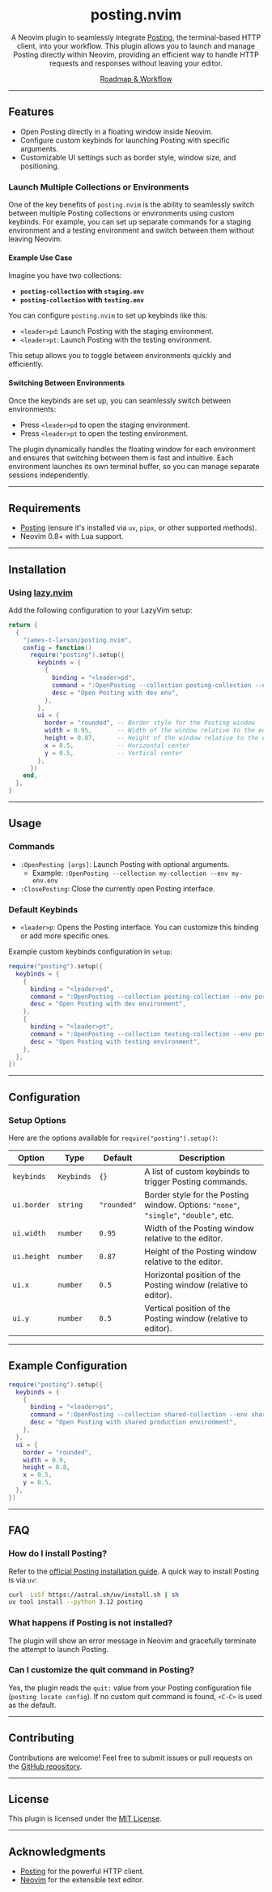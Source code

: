 <h1 align="center">posting.nvim</h1>

<p align="center">
  A Neovim plugin to seamlessly integrate <a href="https://posting.sh">Posting</a>, the terminal-based HTTP client, into your workflow.
This plugin allows you to launch and manage Posting directly within Neovim, providing an efficient way to handle HTTP requests and responses without leaving your editor. 
</p>

<p align="center">
  <a href="taskell.md">Roadmap & Workflow</a>
</p>

---

## Features

- Open Posting directly in a floating window inside Neovim.
- Configure custom keybinds for launching Posting with specific arguments.
- Customizable UI settings such as border style, window size, and positioning.

### **Launch Multiple Collections or Environments**

One of the key benefits of `posting.nvim` is the ability to seamlessly switch between multiple Posting collections or environments using custom keybinds. For example, you can set up separate commands for a staging environment and a testing environment and switch between them without leaving Neovim.

#### **Example Use Case**
Imagine you have two collections:
- **`posting-collection` with `staging.env`**
- **`posting-collection` with `testing.env`**

You can configure `posting.nvim` to set up keybinds like this:
- `<leader>pd`: Launch Posting with the staging environment.
- `<leader>pt`: Launch Posting with the testing environment.

This setup allows you to toggle between environments quickly and efficiently.

#### **Switching Between Environments**
Once the keybinds are set up, you can seamlessly switch between environments:
- Press `<leader>pd` to open the staging environment.
- Press `<leader>pt` to open the testing environment.

The plugin dynamically handles the floating window for each environment and ensures that switching between them is fast and intuitive. Each environment launches its own terminal buffer, so you can manage separate sessions independently.

---

## Requirements

- [Posting](https://posting.sh) (ensure it's installed via `uv`, `pipx`, or other supported methods).
- Neovim 0.8+ with Lua support.

---

## Installation

### Using [lazy.nvim](https://github.com/folke/lazy.nvim)

Add the following configuration to your LazyVim setup:

```lua
return {
  {
    "james-t-larson/posting.nvim",
    config = function()
      require("posting").setup({
        keybinds = {
          {
            binding = "<leader>pd",
            command = ":OpenPosting --collection posting-collection --env posting-envs/staging.env<CR>",
            desc = "Open Posting with dev env",
          },
        },
        ui = {
          border = "rounded", -- Border style for the Posting window
          width = 0.95,       -- Width of the window relative to the editor
          height = 0.87,      -- Height of the window relative to the editor
          x = 0.5,            -- Horizontal center
          y = 0.5,            -- Vertical center
        },
      })
    end,
  },
}
```

---

## Usage

### Commands

- `:OpenPosting [args]`: Launch Posting with optional arguments.
  - Example: `:OpenPosting --collection my-collection --env my-env.env`
- `:ClosePosting`: Close the currently open Posting interface.

### Default Keybinds

- `<leader>p`: Opens the Posting interface. You can customize this binding or add more specific ones.

Example custom keybinds configuration in `setup`:

```lua
require("posting").setup({
  keybinds = {
    {
      binding = "<leader>pd",
      command = ":OpenPosting --collection posting-collection --env posting-envs/staging.env<CR>",
      desc = "Open Posting with dev environment",
    },
    {
      binding = "<leader>pt",
      command = ":OpenPosting --collection testing-collection --env posting-envs/testing.env<CR>",
      desc = "Open Posting with testing environment",
    },
  },
})
```

---

## Configuration

### Setup Options

Here are the options available for `require("posting").setup()`:

| Option          | Type        | Default          | Description                                                                 |
|------------------|-------------|------------------|-----------------------------------------------------------------------------|
| `keybinds`       | `Keybinds`  | `{}`             | A list of custom keybinds to trigger Posting commands.                      |
| `ui.border`      | `string`    | `"rounded"`      | Border style for the Posting window. Options: `"none"`, `"single"`, `"double"`, etc. |
| `ui.width`       | `number`    | `0.95`           | Width of the Posting window relative to the editor.                         |
| `ui.height`      | `number`    | `0.87`           | Height of the Posting window relative to the editor.                        |
| `ui.x`           | `number`    | `0.5`            | Horizontal position of the Posting window (relative to editor).             |
| `ui.y`           | `number`    | `0.5`            | Vertical position of the Posting window (relative to editor).               |

---

## Example Configuration

```lua
require("posting").setup({
  keybinds = {
    {
      binding = "<leader>ps",
      command = ":OpenPosting --collection shared-collection --env shared-envs/prod.env<CR>",
      desc = "Open Posting with shared production environment",
    },
  },
  ui = {
    border = "rounded",
    width = 0.9,
    height = 0.8,
    x = 0.5,
    y = 0.5,
  },
})
```

---

## FAQ

### How do I install Posting?
Refer to the [official Posting installation guide](https://posting.sh/guide#installation). A quick way to install Posting is via `uv`:

```bash
curl -LsSf https://astral.sh/uv/install.sh | sh
uv tool install --python 3.12 posting
```

### What happens if Posting is not installed?
The plugin will show an error message in Neovim and gracefully terminate the attempt to launch Posting.

### Can I customize the quit command in Posting?
Yes, the plugin reads the `quit:` value from your Posting configuration file (`posting locate config`). If no custom quit command is found, `<C-C>` is used as the default.

---

## Contributing

Contributions are welcome! Feel free to submit issues or pull requests on the [GitHub repository](https://github.com/your-username/posting.nvim).

---

## License

This plugin is licensed under the [MIT License](LICENSE).

---

## Acknowledgments

- [Posting](https://posting.sh) for the powerful HTTP client.
- [Neovim](https://neovim.io) for the extensible text editor.

